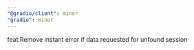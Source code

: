 ```yaml
---
"@gradio/client": minor
"gradio": minor
---
```


feat:Remove instant error if data requested for unfound session
